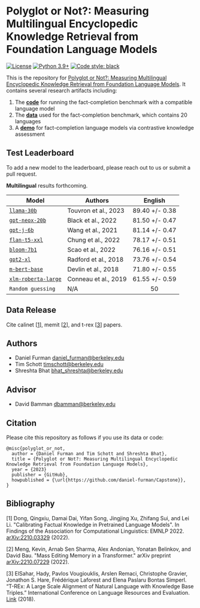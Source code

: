   # Polyglot or Not?: Measuring Multilingual Encyclopedic Knowledge Retrieval from Foundation Language Models

[![License](https://img.shields.io/badge/License-Apache_2.0-green.svg)](https://github.com/daniel-furman/Capstone/blob/main/LICENSE) 
[![Python 3.9+](https://img.shields.io/badge/python-3.9+-blue.svg)](https://www.python.org/downloads/release/python-390/) 
[![Code style: black](https://img.shields.io/badge/code%20style-black-000000.svg)](https://github.com/psf/black) 

This is the repository for [Polyglot or Not?: Measuring Multilingual Encyclopedic Knowledge Retrieval from Foundation Language Models](https://bit.ly/ischool-berkeley-capstone). It contains several research artifacts including:

1. The [**code**][cka_run_main] for running the fact-completion benchmark with a compatible language model
2. The [**data**][hf_data] used for the fact-completion benchmark, which contains 20 languages
3. A [**demo**][cka_lightweight_demo] for fact-completion language models via contrastive knowledge assessment

## Test Leaderboard

To add a new model to the leaderboard, please reach out to us or submit a pull request.

**Multilingual** results forthcoming. 

| Model            | Authors      | English        |
|------------------|--------------|:--------------:|
| [`llama-30b`](https://arxiv.org/abs/2302.13971) | Touvron et al., 2023 | 89.40 +/- 0.38 | 
| [`gpt-neox-20b`](https://arxiv.org/abs/2204.06745) | Black et al., 2022 | 81.50 +/- 0.47 |
| [`gpt-j-6b`](https://github.com/kingoflolz/mesh-transformer-jax/#gpt-j-6b) | Wang et al., 2021 | 81.14 +/- 0.47 |
| [`flan-t5-xxl`](https://arxiv.org/abs/2210.11416) | Chung et al., 2022 | 78.17 +/- 0.51 | 
| [`bloom-7b1`](https://arxiv.org/abs/2211.05100) | Scao et al., 2022 | 76.16 +/- 0.51 | 
| [`gpt2-xl`](https://d4mucfpksywv.cloudfront.net/better-language-models/language_models_are_unsupervised_multitask_learners.pdf) | Radford et al., 2018 | 73.76 +/- 0.54 | 
| [`m-bert-base`](https://arxiv.org/abs/1810.04805) | Devlin et al., 2018 | 71.80 +/- 0.55 | 
| [`xlm-roberta-large`](https://arxiv.org/abs/1911.02116) | Conneau et al., 2019 | 61.55 +/- 0.59 | 
| `Random guessing` | N/A | 50   |  

## Data Release

Cite calinet [[1][bib]], memit [[2][bib]], and t-rex [[3][bib]] papers.

## Authors

* Daniel Furman <daniel_furman@berkeley.edu>
* Tim Schott <timschott@berkeley.edu>
* Shreshta Bhat <bhat_shreshta@berkeley.edu>

## Advisor

* David Bamman <dbamman@berkeley.edu>

## Citation

Please cite this repository as follows if you use its data or code:

```
@misc{polyglot_or_not,
  author = {Daniel Furman and Tim Schott and Shreshta Bhat},
  title = {Polyglot or Not?: Measuring Multilingual Encyclopedic Knowledge Retrieval from Foundation Language Models},
  year = {2023}
  publisher = {GitHub},
  howpublished = {\url{https://github.com/daniel-furman/Capstone}},
}
```

## Bibliography 

[1] Dong, Qingxiu, Damai Dai, Yifan Song, Jingjing Xu, Zhifang Sui, and Lei Li. "Calibrating Factual Knowledge in Pretrained Language Models". In Findings of the Association for Computational Linguistics: EMNLP 2022. [arXiv:2210.03329][cka] (2022).

[2] Meng, Kevin, Arnab Sen Sharma, Alex Andonian, Yonatan Belinkov, and David Bau. "Mass Editing Memory in a Transformer." arXiv preprint [arXiv:2210.07229][memit] (2022).

[3] ElSahar, Hady, Pavlos Vougiouklis, Arslen Remaci, Christophe Gravier, Jonathon S. Hare, Frédérique Laforest and Elena Paslaru Bontas Simperl. “T-REx: A Large Scale Alignment of Natural Language with Knowledge Base Triples.” International Conference on Language Resources and Evaluation. [Link][trex] (2018).


[bib]: https://github.com/daniel-furman/Capstone#bibliography
[hf_data]: https://huggingface.co/datasets/CalibraGPT/Fact-Completion
[cka]: https://arxiv.org/abs/2210.03329
[memit]: https://arxiv.org/abs/2210.07229
[mmlu]: https://paperswithcode.com/sota/multi-task-language-understanding-on-mmlu
[mmlu_paper]: https://arxiv.org/abs/2009.03300
[trex]: http://aclanthology.lst.uni-saarland.de/L18-1544.pdf
[cka_lightweight_demo]: https://github.com/daniel-furman/Capstone/blob/main/notebooks/fact_completion_notebooks/fact-completion-lightweight-demo.ipynb
[cka_run_main]: https://github.com/daniel-furman/Capstone/blob/main/notebooks/fact_completion_notebooks/fact-completion-full-benchmark.ipynb

